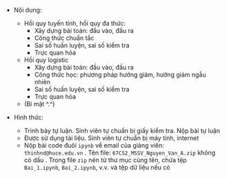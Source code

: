* Nội dung:
  + Hồi quy tuyến tính, hồi quy đa thức:
    - Xây dựng bài toán: đầu vào, đầu ra
    - Công thức chuẩn tắc
    - Sai số huấn luyện, sai số kiểm tra
    - Trực quan hóa
  + Hồi quy logistic
    - Xây dựng bài toán: đầu vào, đầu ra
    - Công thức học: phương pháp hướng giảm, hướng giảm ngẫu nhiên
    - Sai số huấn luyện, sai số kiểm tra
    - Trực quan hóa
  + (Bí mật ^.^)

* Hình thức:
  + Trình bày tự luận. Sinh viên tự chuẩn bị giấy kiểm tra. Nộp bài tự luận
  + Được sử dụng tài liệu. Sinh viên tự chuẩn bị máy tính, internet
  + Nộp bài code đuôi `ipynb` về email của giảng viên: `thinhnd@huce.edu.vn` . Tên file: `67CS2_MSSV_Nguyen_Van_A.zip` không có dấu . Trong file `zip` nén từ thư mục cùng tên, chứa tệp `Bai_1.ipynb`, `Bai_2.ipynb`, v.v. và tệp dữ liệu nếu có
